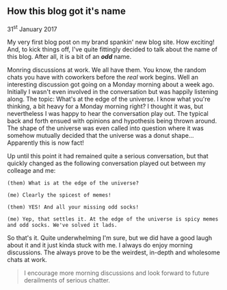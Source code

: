 ## How this blog got it's name

31<sup>st</sup> January 2017

My very first blog post on my brand spankin' new blog site. How exciting! And, to kick things off, I've quite fittingly decided to talk about the name of this blog. After all, it is a bit of an **_odd_** name.

Monring discussions at work. We all have them. You know, the random chats you have with coworkers before the _real_ work begins. Well an interesting discussion got going on a Monday morning about a week ago. Initially I wasn't even involved in the conversation but was happily listening along. The topic: What's at the edge of the universe. I know what you're thinking, a bit heavy for a Monday morning right? I thought it was, but nevertheless I was happy to hear the conversation play out. The typical back and forth ensued with opinions and hypothesis being thrown around. The shape of the universe was even called into question where it was somehow mutually decided that the universe was a donut shape... Apparently this is now fact!

Up until this point it had remained quite a serious conversation, but that quickly changed as the following conversation played out between my colleage and me:

```
(them) What is at the edge of the universe?  

(me) Clearly the spicest of memes!   
 
(them) YES! And all your missing odd socks!
 
(me) Yep, that settles it. At the edge of the universe is spicy memes and odd socks. We've solved it lads.
```

So that's it. Quite underwhelming I'm sure, but we did have a good laugh about it and it just kinda stuck with me. I always do enjoy morning discussions. The always prove to be the weirdest, in-depth and wholesome chats at work. 

> I encourage more morning discussions and look forward to future derailments of serious chatter.